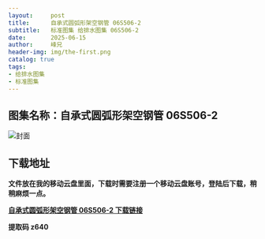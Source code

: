 ```yaml
---
layout:     post
title:      自承式圆弧形架空钢管 06S506-2
subtitle:   标准图集 给排水图集 06S506-2
date:       2025-06-15
author:     峰兄
header-img: img/the-first.png
catalog: true
tags:
- 给排水图集
- 标准图集
---
```

## 图集名称：自承式圆弧形架空钢管 06S506-2
![封面](https://pic1.imgdb.cn/item/684fbdd358cb8da5c84f5036.jpg)


## 下载地址 ##
**文件放在我的移动云盘里面，下载时需要注册一个移动云盘账号，登陆后下载，稍稍麻烦一点。**  
  
[**自承式圆弧形架空钢管 06S506-2 下载链接**](https://caiyun.139.com/w/i/2nQQVFVhQP2tg)


**提取码 z640**

